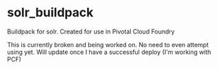 # solr_buildpack
Buildpack for solr. Created for use in Pivotal Cloud Foundry

This is currently broken and being worked on. No need to even attempt using yet. Will update once I have a successful deploy (I'm working with PCF)
